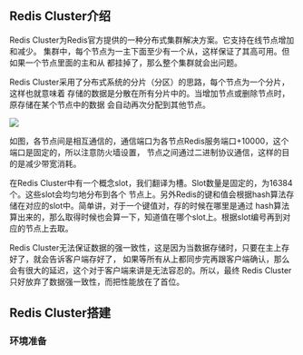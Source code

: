 ## Redis Cluster介绍

Redis Cluster为Redis官方提供的一种分布式集群解决方案。它支持在线节点增加和减少。
集群中，每个节点为一主下面至少有一个从，这样保证了其高可用。但如果一个节点里面的主和从
都挂掉了，那么整个集群就会出问题。

Redis Cluster采用了分布式系统的分片（分区）的思路，每个节点为一个分片，这样也就意味着
存储的数据是分散在所有分片中的。当增加节点或删除节点时，原存储在某个节点中的数据
会自动再次分配到其他节点。

![](https://github.com/aminglinux/linux2019/blob/master/images/redis_cluster.png?raw=true)

如图，各节点间是相互通信的，通信端口为各节点Redis服务端口+10000，这个端口是固定的，所以注意防火墙设置，
节点之间通过二进制协议通信，这样的目的是减少带宽消耗。

在Redis Cluster中有一个概念slot，我们翻译为槽。Slot数量是固定的，为16384个。这些slot会均匀地分布到各个
节点上。另外Redis的键和值会根据hash算法存储在对应的slot中。简单讲，对于一个键值对，存的时候在哪里是通过
hash算法算出来的，那么取得时候也会算一下，知道值在哪个slot上。根据slot编号再到对应的节点上去取。

Redis Cluster无法保证数据的强一致性，这是因为当数据存储时，只要在主上存好了，就会告诉客户端存好了，
如果等所有从上都同步完再跟客户端确认，那么会有很大的延迟，这个对于客户端来讲是无法容忍的。所以，最终
Redis Cluster只好放弃了数据强一致性，而把性能放在了首位。

## Redis Cluster搭建

### 环境准备




